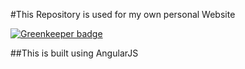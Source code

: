 #This Repository is used for my own personal Website

[![Greenkeeper badge](https://badges.greenkeeper.io/waleedahmed3045/Waleed.me.svg)](https://greenkeeper.io/)

##This is built using AngularJS